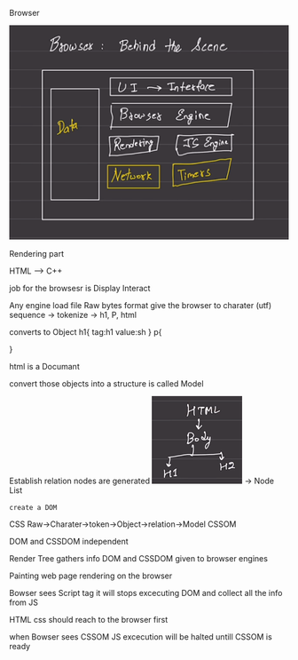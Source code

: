 Browser

![Alt text](image.png)

Rendering part

HTML --> C++

job for the browsesr is
    Display
    Interact

Any engine load file Raw bytes format
give the browser to charater (utf) sequence -> tokenize -> h1, P, html

converts to Object
h1{
    tag:h1
    value:sh
}
p{

}

html is a Documant

convert those objects into a structure is called Model

Establish relation
    nodes are generated ![Alt text](image-1.png)
    -> Node List

    create a DOM

CSS Raw->Charater->token->Object->relation->Model
    CSSOM

DOM and CSSDOM independent

Render Tree
    gathers info DOM and CSSDOM given to browser engines 

Painting 
    web page rendering on the browser

Bowser sees Script tag it will stops excecuting DOM and collect all the info from JS

HTML css should reach to the browser first

when Bowser sees CSSOM 
    JS excecution will be halted untill CSSOM is ready